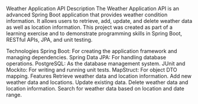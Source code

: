 Weather Application API
Description
The Weather Application API is an advanced Spring Boot application that provides weather condition information. It allows users to retrieve, add, update, and delete weather data as well as location information. This project was created as part of a learning exercise and to demonstrate programming skills in Spring Boot, RESTful APIs, JPA, and unit testing.

Technologies
Spring Boot: For creating the application framework and managing dependencies.
Spring Data JPA: For handling database operations.
PostgreSQL: As the database management system.
JUnit and Mockito: For writing and running unit tests.
MapStruct: For object DTO mapping.
Features
Retrieve weather data and location information.
Add new weather data and locations.
Update existing data.
Delete weather data and location information.
Search for weather data based on location and date range.

